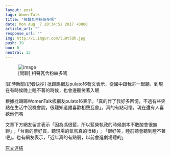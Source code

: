 ```yaml
---
layout: post
tags: WomenTalk
title: "相聲瓦舍粉絲多嗎"
date: Mon Aug  7 20:34:52 2017 +0800
article_url: ""
response_url: ""
img: http://i.imgur.com/lu9tlQh.jpg
push: 39
boo: 0
neutral: 13
---
```


<figure>
<img src="http://i.imgur.com/lu9tlQh.jpg" alt="image">
<figcaption>
[閒聊] 相聲瓦舍粉絲多嗎
</figcaption>
</figure>



[即時新聞/記者快抄] 批踢踢網友pulato16發文表示，從國中跟我哥一起聽，到現在有時候晚上睡不著的時候，也會邊聽笑著入眠

根據批踢踢WomenTalk板網友pulato16表示，「真的伴了我好多回憶，不過有些笑點在生活中沒機會說，很難知道誰喜歡相聲瓦舍」。真的有點可惜，現在還有人喜歡他們嗎

文章下方網友留言表示「因為馮很藍，所以藍營執政的時候劇本不敢酸會很無聊」;「台南的票好買，聽現場的氣氛真的很棒」; 「很好笑，睡前聽會聽到睡不著吧」。也有網友表示，「近年真的有點弱，以前會進劇場聽的」

<a href = "https://www.ptt.cc/bbs/WomenTalk/M.1502109294.A.DBF.html">原文連結</a>

